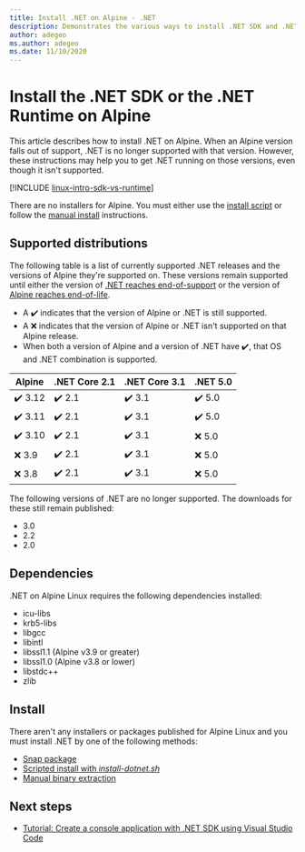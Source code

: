 ```yaml
---
title: Install .NET on Alpine - .NET
description: Demonstrates the various ways to install .NET SDK and .NET Runtime on Alpine.
author: adegeo
ms.author: adegeo
ms.date: 11/10/2020
---
```


# Install the .NET SDK or the .NET Runtime on Alpine

This article describes how to install .NET on Alpine. When an Alpine version falls out of support, .NET is no longer supported with that version. However, these instructions may help you to get .NET running on those versions, even though it isn't supported.

[!INCLUDE [linux-intro-sdk-vs-runtime](includes/linux-intro-sdk-vs-runtime.md)]

There are no installers for Alpine. You must either use the [install script](#scripted-install) or follow the [manual install](#manual-install) instructions.

## Supported distributions

The following table is a list of currently supported .NET releases and the versions of Alpine they're supported on. These versions remain supported until either the version of [.NET reaches end-of-support](https://dotnet.microsoft.com/platform/support/policy/dotnet-core) or the version of [Alpine reaches end-of-life](https://wiki.alpinelinux.org/wiki/Alpine_Linux:Releases).

- A ✔️ indicates that the version of Alpine or .NET is still supported.
- A ❌ indicates that the version of Alpine or .NET isn't supported on that Alpine release.
- When both a version of Alpine and a version of .NET have ✔️, that OS and .NET combination is supported.

| Alpine  | .NET Core 2.1 | .NET Core 3.1 | .NET 5.0 |
|-------- |---------------|---------------|----------------|
| ✔️ 3.12 | ✔️ 2.1        | ✔️ 3.1        | ✔️ 5.0 |
| ✔️ 3.11 | ✔️ 2.1        | ✔️ 3.1        | ✔️ 5.0 |
| ✔️ 3.10 | ✔️ 2.1        | ✔️ 3.1        | ❌ 5.0 |
| ❌ 3.9  | ✔️ 2.1        | ✔️ 3.1        | ❌ 5.0 |
| ❌ 3.8  | ✔️ 2.1        | ✔️ 3.1        | ❌ 5.0 |

The following versions of .NET are no longer supported. The downloads for these still remain published:

- 3.0
- 2.2
- 2.0

## Dependencies

.NET on Alpine Linux requires the following dependencies installed:

- icu-libs
- krb5-libs
- libgcc
- libintl
- libssl1.1 (Alpine v3.9 or greater)
- libssl1.0 (Alpine v3.8 or lower)
- libstdc++
- zlib

## Install

There aren't any installers or packages published for Alpine Linux and you must install .NET by one of the following methods:

- [Snap package](linux-snap.md)
- [Scripted install with _install-dotnet.sh_](linux-scripted-manual.md#scripted-install)
- [Manual binary extraction](linux-scripted-manual.md#manual-install)

## Next steps

- [Tutorial: Create a console application with .NET SDK using Visual Studio Code](../tutorials/with-visual-studio-code.md)
